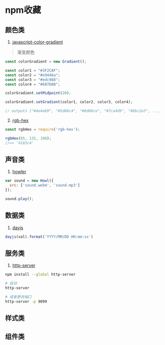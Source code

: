 # npm收藏

## 颜色类

  1. [javascript-color-gradient](https://www.npmjs.com/package/javascript-color-gradient)
  > 渐变颜色

  ```js
  const colorGradient = new Gradient();

  const color1 = "#3F2CAF";
  const color2 = "#e9446a";
  const color3 = "#edc988";
  const color4 = "#607D8B";

  colorGradient.setMidpoint(20);

  colorGradient.setGradient(color1, color2, color3, color4);

  // outputs ["#4e4ab9", "#5d68c4", "#6d86ce", "#7ca4d9", "#8bc2e3", ...] 20个
  ```

  2. [rgb-hex](https://www.npmjs.com/package/rgb-hex)

  ```js
  const rgbHex = require('rgb-hex');

  rgbHex(65, 131, 196);
  //=> '4183c4'
  ```

## 声音类

  1. [howler](https://www.npmjs.com/package/howler)

  ```js
  var sound = new Howl({
    src: ['sound.webm', 'sound.mp3']
  });

  sound.play();
  ```

## 数据类

  1. [dayjs](https://www.npmjs.com/package/dayjs)

  ```js
  dayjs(val).format('YYYY/MM/DD HH:mm:ss')
  ```

## 服务类

  1. [http-server](https://www.npmjs.com/package/http-server)

  ```bash
  npm install --global http-server

  # 启动
  http-server

  # 或者更改端口
  http-server -p 9099
  ```

## 样式类

## 组件类

